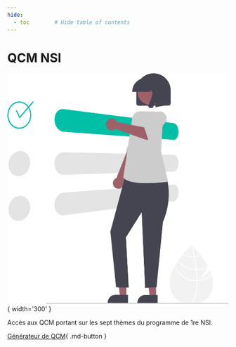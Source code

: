 ```yaml
---
hide:
  - toc        # Hide table of contents
---
```


# QCM NSI
![](../images/undraw_Choose_re_7d5a.svg){ width='300' }

Accès aux QCM portant sur les sept thèmes du programme de 1re NSI.

[Générateur de QCM](../../qcmNSIapp){ .md-button }
